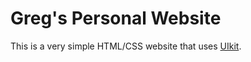# Greg's Personal Website

This is a very simple HTML/CSS website that uses [UIkit](https://getuikit.com).
